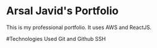 # Arsal Javid's Portfolio

This is my professional portfolio. It uses AWS and ReactJS.

#Technologies Used
Git and Github
SSH
